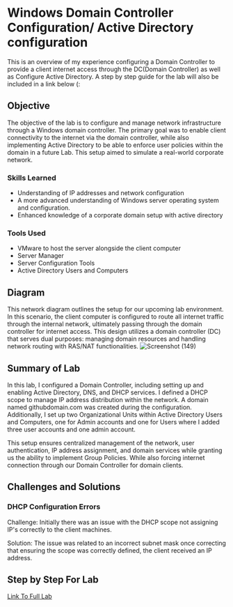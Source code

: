 # Windows Domain Controller Configuration/ Active Directory configuration
This is an overview of my experience configuring a Domain Controller to provide a client internet access through the DC(Domain Controller) as well as Configure Active Directory. A step by step guide for the lab will also be included in a link below (:

## Objective
The objective of the lab is to configure and manage network infrastructure through a Windows domain controller. The primary goal was to enable client connectivity to the internet via the domain controller, while also implementing Active Directory to be able to enforce user policies within the domain in a future Lab. This setup aimed to simulate a real-world corporate network. 

### Skills Learned

- Understanding of IP addresses and network configuration
- A more advanced understanding of Windows server operating system and configuration.
- Enhanced knowledge of a corporate domain setup with active directory


### Tools Used

- VMware to host the server alongside the client computer
- Server Manager
- Server Configuration Tools
- Active Directory Users and Computers
  

## Diagram
This network diagram outlines the setup for our upcoming lab environment. In this scenario, the client computer is configured to route all internet traffic through the internal network, ultimately passing through the domain controller for internet access. This design utilizes a domain controller (DC) that serves dual purposes: managing domain resources and handling network routing with RAS/NAT functionalities. 
![Screenshot (149)](https://github.com/user-attachments/assets/5dadffeb-147c-433e-9fca-5804f720ba44)

## Summary of Lab
In this lab, I configured a Domain Controller, including setting up and enabling Active Directory, DNS, and DHCP services. I defined a DHCP scope to manage IP address distribution within the network. A domain named githubdomain.com was created during the configuration. Additionally, I set up two Organizational Units within Active Directory Users and Computers, one for Admin accounts and one for Users where I added three user accounts and one admin account.

This setup ensures centralized management of the network, user authentication, IP address assignment, and domain services while granting us the ability to implement Group Policies. While also forcing internet connection through our Domain Controller for domain clients. 

## Challenges and Solutions
### DHCP Configuration Errors
Challenge: Initially there was an issue with the DHCP scope not assigning IP's correctly to the client machines.

Solution: The issue was related to an incorrect subnet mask once correcting that ensuring the scope was correctly defined, the client received an IP address. 

## Step by Step For Lab
<a href="https://github.com/karamkamal1/Domain_Controller-Active-Directory_Configuration_Lab.md/blob/b877a1ccfceb92ad4a78eb88b346e8d98b5f9a47/Step_by_step_Domain_Controller_%26_Active_Directory_Lab.md">Link To Full Lab</a>
